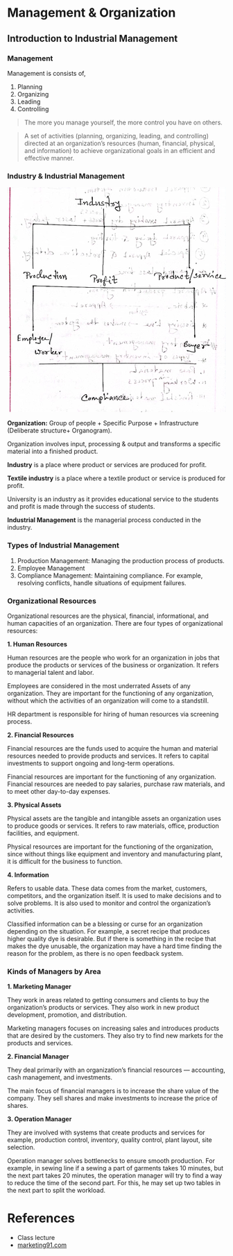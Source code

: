 # Management & Organization

## Introduction to Industrial Management

### Management

Management is consists of,

1. Planning
2. Organizing
3. Leading
4. Controlling

> The more you manage yourself, the more control you have on others.

> A set of activities (planning, organizing, leading, and controlling) directed at an organization’s resources (human, financial, physical, and information) to achieve organizational goals in an efficient and effective manner.

### Industry & Industrial Management

<p align="center">
<img src="img/2023-07-09-21-38-59.png" width="600" />
</p>

**Organization:** Group of people + Specific Purpose + Infrastructure (Deliberate structure+ Organogram).

Organization involves input, processing & output and transforms a specific material into a finished product.

**Industry** is a place where product or services are produced for profit.

**Textile industry** is a place where a textile product or service is produced for profit.

University is an industry as it provides educational service to the students and profit is made through the success of students.

**Industrial Management** is the managerial process conducted in the industry.

### Types of Industrial Management

1. Production Management: Managing the production process of products.
2. Employee Management
3. Compliance Management: Maintaining compliance. For example, resolving conflicts, handle situations of equipment failures.

### Organizational Resources

Organizational resources are the physical, financial, informational, and human capacities of an organization. There are four types of organizational resources:

**1. Human Resources**

Human resources are the people who work for an organization in jobs that produce the products or services of the business or organization. It refers to managerial talent and labor.

Employees are considered in the most underrated Assets of any organization. They are important for the functioning of any organization, without which the activities of an organization will come to a standstill.

HR department is responsible for hiring of human resources via screening process.

**2. Financial Resources**

Financial resources are the funds used to acquire the human and material resources needed to provide products and services. It refers to capital investments to support ongoing and long-term operations.

Financial resources are important for the functioning of any organization. Financial resources are needed to pay salaries, purchase raw materials, and to meet other day-to-day expenses.

**3. Physical Assets**

Physical assets are the tangible and intangible assets an organization uses to produce goods or services. It refers to raw materials, office, production facilities, and equipment.

Physical resources are important for the functioning of the organization, since without things like equipment and inventory and manufacturing plant, it is difficult for the business to function.

**4. Information**

Refers to usable data. These data comes from the market, customers, competitors, and the organization itself. It is used to make decisions and to solve problems. It is also used to monitor and control the organization’s activities.

Classified information can be a blessing or curse for an organization depending on the situation. For example, a secret recipe that produces higher quality dye is desirable. But if there is something in the recipe that makes the dye unusable, the organization may have a hard time finding the reason for the problem, as there is no open feedback system.

### Kinds of Managers by Area

**1. Marketing Manager**

They work in areas related to getting consumers and clients to buy the organization’s products or services. They also work in new product development, promotion, and distribution.

Marketing managers focuses on increasing sales and introduces products that are desired by the customers. They also try to find new markets for the products and services.

**2. Financial Manager**

They deal primarily with an organization’s financial resources — accounting, cash management, and investments.

The main focus of financial managers is to increase the share value of the company. They sell shares and make investments to increase the price of shares.

**3. Operation Manager**

They are involved with systems that create products and services for example, production control, inventory, quality control, plant layout, site selection.

Operation manager solves bottlenecks to ensure smooth production. For example, in sewing line if a sewing a part of garments takes 10 minutes, but the next part takes 20 minutes, the operation manager will try to find a way to reduce the time of the second part. For this, he may set up two tables in the next part to split the workload.

# References

- Class lecture
- [marketing91.com](https://www.marketing91.com/four-types-of-business-resources/)
